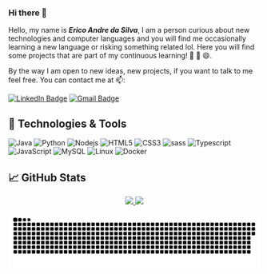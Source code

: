 ### Hi there 👋

Hello, my name is ***Erico Andre da Silva***, I am a person curious about new technologies and computer languages and you will find me occasionally learning a new language or risking something related lol. Here you will find some projects that are part of my continuous learning! 📘 📖 😄.

By the way I am open to new ideas, new projects, if you want to talk to me feel free. You can contact me at 📫:

[![LinkedIn Badge](https://img.shields.io/badge/LinkedIn-Profile-informational?style=flat&logo=linkedin&logoColor=white&color=0D76A8)](https://www.linkedin.com/in/erico-andre-12412196/)
[![Gmail Badge](https://img.shields.io/badge/-ericoandresilva@gmail.com-c14438?style=flat&logo=Gmail&logoColor=white&link=mailto:ericoandresilva@gmail.com)](mailto:ericoandresilva@gmail.com)

## 🔧 Technologies & Tools

<!-- 
![csharp](https://img.shields.io/badge/Code-csharp-informational?style=flat&logo=csharp&logoColor=white&color=239120)
![JavaScript](https://img.shields.io/badge/Code-JavaScript-informational?style=flat&logo=javascript&logoColor=white&color=F7DF1E)
![Typescript](https://img.shields.io/badge/Code-Typescript-informational?style=flat&logo=typescript&logoColor=white&color=3178C6)
![HTML5](https://img.shields.io/badge/Code-html5-informational?style=flat&logo=html5&logoColor=white&color=E34F26)
![CSS3](https://img.shields.io/badge/Code-CSS3-informational?style=flat&logo=CSS3&logoColor=white&color=1572B6)
![sass](https://img.shields.io/badge/Code-sass-informational?style=flat&logo=sass&logoColor=white&color=CC6699)
![bootstrap](https://img.shields.io/badge/Tools-bootstrap-informational?style=flat&logo=bootstrap&logoColor=white&color=7952B3)
 -->
 
 ![Java](https://img.shields.io/badge/Code-Java-informational?style=flat&logo=java&logoColor=white&color=007396)
![Python](https://img.shields.io/badge/-Python-ffd43b?style=flat&logo=python)
![Nodejs](https://img.shields.io/badge/Tools-Nodejs-informational?style=flat&logo=node.js&logoColor=white&color=339933)
![HTML5](https://img.shields.io/badge/-HTML5-E34F26?style=flat&logo=html5&logoColor=white)
![CSS3](https://img.shields.io/badge/-CSS3-1572B6?style=flat&logo=css3)
![sass](https://img.shields.io/badge/-sass-informational?style=flat&logo=sass&logoColor=white&color=CC6699)
![Typescript](https://img.shields.io/badge/-Typescript-informational?style=flat&logo=typescript&logoColor=white&color=3178C6) 
![JavaScript](https://img.shields.io/badge/-JavaScript-black?style=flat&logo=javascript)
![MySQL](https://img.shields.io/badge/-MySQL-4479A1?style=flat&logo=mysql&logoColor=white)
![Linux](https://img.shields.io/badge/-Linux-informational?style=flat&logo=linux&logoColor=white&color=FCC624)
![Docker](https://img.shields.io/badge/-Docker-2496ED?style=flat&logo=docker&logoColor=white)

<!-- ![Pandas](https://img.shields.io/badge/-Pandas-160458?style=flat&logo=pandas)
![Numpy](https://img.shields.io/badge/-Numpy-1f19ad?style=flat&logo=numpy)
![Jupyter](https://img.shields.io/badge/-Jupyter-f6f6f6?style=flat&logo=jupyter)
![PostgreSQL](https://img.shields.io/badge/-PostgreSQL-0064a5?style=flat&logo=postgresql&logoColor=white)
![Git](https://img.shields.io/badge/-Git-black?style=flat&logo=git)
![GitHub](https://img.shields.io/badge/-GitHub-181717?style=flat&logo=github)
![Python](https://img.shields.io/badge/Code-Python-informational?style=flat&logo=python&logoColor=white&color=3776AB)
![Linux](https://img.shields.io/badge/OS-Linux-informational?style=flat&logo=linux&logoColor=white&color=FCC624)
![Docker](https://img.shields.io/badge/Tools-Docker-informational?style=flat&logo=docker&logoColor=white&color=2496ED)
![PostgreSQL](https://img.shields.io/badge/Tools-PostgreSQL-informational?style=flat&logo=PostgreSQL&logoColor=white&color=4169E1)
![MySQL](https://img.shields.io/badge/Tools-MySQL-informational?style=flat&logo=MySQL&logoColor=white&color=4479A1)
![GitHub](https://img.shields.io/badge/Tools-GitHub-informational?style=flat&logo=GitHub&logoColor=white&color=F05032) -->

 
## &#x1f4c8; GitHub Stats


<div align="center">
  <a href="https://github.com/ericoandre">
    <img height="178em" src="https://github-readme-stats.vercel.app/api?username=ericoandre&show_icons=true&theme=gotham&include_all_commits=true&count_private=true"/>
    <img height="178em" src="https://github-readme-stats.vercel.app/api/top-langs/?username=ericoandre&layout=compact&langs_count=5&theme=gotham"/>
  </a>
</div>


<!-- ![Github Stats](https://github-readme-stats.vercel.app/api?username=ericoandre&show_icons=true&count_private=true&show_icons=true&include_all_commits=true&theme=gotham)
![Top Langs](https://github-readme-stats.vercel.app/api/top-langs/?username=ericoandre&hide=TeX&layout=compact&theme=gotham)
 -->
![ericoandre Eating away my contributions](https://github.com/ericoandre/ericoandre/blob/output/github-contribution-grid-snake.svg) 
